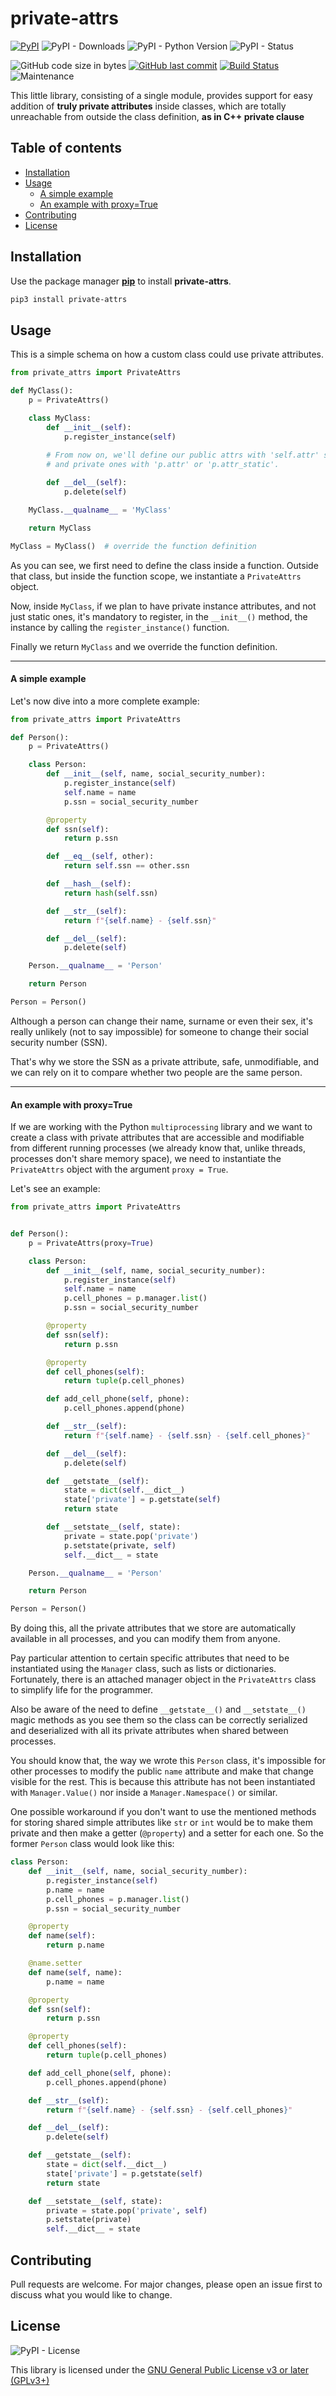 # private-attrs

[![PyPI](https://img.shields.io/pypi/v/private-attrs?label=latest)](https://pypi.org/project/private-attrs/)
![PyPI - Downloads](https://img.shields.io/pypi/dm/private-attrs)
![PyPI - Python Version](https://img.shields.io/pypi/pyversions/private-attrs)
![PyPI - Status](https://img.shields.io/pypi/status/private-attrs)

![GitHub code size in bytes](https://img.shields.io/github/languages/code-size/fernandoenzo/private-attrs)
[![GitHub last commit](https://img.shields.io/github/last-commit/fernandoenzo/private-attrs)](https://github.com/fernandoenzo/private-attrs)
[![Build Status](https://img.shields.io/travis/com/fernandoenzo/private-attrs?label=tests)](https://travis-ci.com/fernandoenzo/private-attrs)
![Maintenance](https://img.shields.io/maintenance/yes/2020)

This little library, consisting of a single module, provides support for easy addition of **truly private attributes**
 inside classes, which are totally unreachable from outside the class definition, **as in C++ private clause**

## Table of contents

<!--ts-->
  * [Installation](#installation)
  * [Usage](#usage)
      * [A simple example](#a-simple-example)
      * [An example with proxy=True](#an-example-with-proxytrue)
  * [Contributing](#contributing)
  * [License](#license)
<!--te-->

## Installation

Use the package manager [**pip**](https://pip.pypa.io/en/stable/) to install **private-attrs**.

```bash
pip3 install private-attrs
```

## Usage

This is a simple schema on how a custom class could use private attributes.
```python
from private_attrs import PrivateAttrs

def MyClass():
    p = PrivateAttrs()

    class MyClass:
        def __init__(self):
            p.register_instance(self)
            
        # From now on, we'll define our public attrs with 'self.attr' syntax as usual,
        # and private ones with 'p.attr' or 'p.attr_static'.

        def __del__(self):
            p.delete(self)

    MyClass.__qualname__ = 'MyClass'    

    return MyClass

MyClass = MyClass()  # override the function definition
```
As you can see, we first need to define the class inside a function. Outside that class, but inside the function scope, we
 instantiate a `PrivateAttrs` object.  

Now, inside `MyClass`, if we plan to have private instance attributes, and not just static ones, it's mandatory to
 register, in the `__init__()` method, the instance by calling the `register_instance()` function.

Finally we return `MyClass` and we override the function definition.
- - -

#### A simple example

Let's now dive into a more complete example:

```python
from private_attrs import PrivateAttrs

def Person():
    p = PrivateAttrs()

    class Person:
        def __init__(self, name, social_security_number):
            p.register_instance(self)
            self.name = name
            p.ssn = social_security_number

        @property
        def ssn(self):
            return p.ssn

        def __eq__(self, other):
            return self.ssn == other.ssn

        def __hash__(self):
            return hash(self.ssn)

        def __str__(self):
            return f"{self.name} - {self.ssn}"

        def __del__(self):
            p.delete(self)

    Person.__qualname__ = 'Person'

    return Person

Person = Person()
```
Although a person can change their name, surname or even their sex, it's really unlikely (not to say impossible) for someone
 to change their social security number (SSN).

That's why we store the SSN as a private attribute, safe, unmodifiable, and we can rely on it to compare whether two people
 are the same person.
- - -


#### An example with proxy=True

If we are working with the Python `multiprocessing` library and we want to create a class with private attributes that are
 accessible and modifiable from different running processes (we already know that, unlike threads, processes don't share
  memory space), we need to instantiate the `PrivateAttrs` object with the argument `proxy = True`.  

Let's see an example:

```python
from private_attrs import PrivateAttrs


def Person():
    p = PrivateAttrs(proxy=True)

    class Person:
        def __init__(self, name, social_security_number):
            p.register_instance(self)
            self.name = name
            p.cell_phones = p.manager.list()
            p.ssn = social_security_number

        @property
        def ssn(self):
            return p.ssn

        @property
        def cell_phones(self):
            return tuple(p.cell_phones)

        def add_cell_phone(self, phone):
            p.cell_phones.append(phone)

        def __str__(self):
            return f"{self.name} - {self.ssn} - {self.cell_phones}"

        def __del__(self):
            p.delete(self)

        def __getstate__(self):
            state = dict(self.__dict__)
            state['private'] = p.getstate(self)
            return state

        def __setstate__(self, state):
            private = state.pop('private')
            p.setstate(private, self)
            self.__dict__ = state

    Person.__qualname__ = 'Person'    

    return Person

Person = Person()
```

By doing this, all the private attributes that we store are automatically available in all processes, and you can modify
 them from anyone.

Pay particular attention to certain specific attributes that need to be instantiated using the `Manager` class, such as
 lists or dictionaries. Fortunately, there is an attached manager object in the `PrivateAttrs` class to simplify life for
  the programmer.
 
Also be aware of the need to define `__getstate__()` and `__setstate__()` magic methods as you see them so the class can be
 correctly serialized and deserialized with all its private attributes when shared between processes.

You should know that, the way we wrote this `Person` class, it's impossible for other processes to modify the public 
 `name` attribute and make that change visible for the rest. This is because this attribute has not been instantiated with
  `Manager.Value()` nor inside a `Manager.Namespace()` or similar.

One possible workaround if you don't want to use the mentioned methods for storing shared simple attributes like `str` or
 `int` would be to make them private and then make a getter (`@property`) and a setter for each one. So the former
  `Person` class would look like this:

```python
class Person:
    def __init__(self, name, social_security_number):
        p.register_instance(self)
        p.name = name
        p.cell_phones = p.manager.list()
        p.ssn = social_security_number

    @property
    def name(self):
        return p.name

    @name.setter
    def name(self, name):
        p.name = name

    @property
    def ssn(self):
        return p.ssn

    @property
    def cell_phones(self):
        return tuple(p.cell_phones)

    def add_cell_phone(self, phone):
        p.cell_phones.append(phone)

    def __str__(self):
        return f"{self.name} - {self.ssn} - {self.cell_phones}"

    def __del__(self):
        p.delete(self)

    def __getstate__(self):
        state = dict(self.__dict__)
        state['private'] = p.getstate(self)
        return state

    def __setstate__(self, state):
        private = state.pop('private', self)
        p.setstate(private)
        self.__dict__ = state
```

## Contributing

Pull requests are welcome. For major changes, please open an issue first to discuss what you would like to change.

## License

![PyPI - License](https://img.shields.io/pypi/l/private-attrs)

This library is licensed under the
 [GNU General Public License v3 or later (GPLv3+)](https://choosealicense.com/licenses/gpl-3.0/)